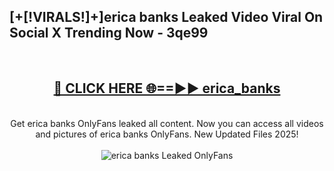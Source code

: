 <h2>[+[!VIRALS!]+]erica banks Leaked Video Viral On Social X Trending Now - 3qe99</h2>
<br>
<div align="center">
<h2><a href="https://libra.edu.pl?erica_banks" rel="nofollow">🔴 CLICK HERE 🌐==►► erica_banks</a></h2>
<br>
Get erica banks OnlyFans leaked all content. Now you can access all videos and pictures of erica banks OnlyFans. New Updated Files 2025!
<br>
<br>
<a href="https://libra.edu.pl?erica_banks" rel="nofollow" data-target="animated-image.originalLink"><img src="https://i.ibb.co.com/WyWwxjT/player-gif2.gif" alt="erica banks Leaked OnlyFans" style="max-width: 100%; display: inline-block;" data-target="animated-image.originalImage"></a>
</div>
<br>